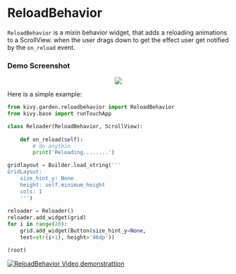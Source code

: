 ReloadBehavior
=========

`ReloadBehavior` is a  mixin behavior widget, that adds a reloading animations to a
ScrollView. when the user drags down to get the effect user get notified by
the `on_reload` event.


### Demo Screenshot

<p align="center">
  <img src="https://raw.githubusercontent.com/avour/garden.reloadbehavior/master/Screenshot.png">
</p>


Here is a simple example:

```python
from kivy.garden.reloadbehavior import ReloadBehavior
from kivy.base import runTouchApp

class Reloader(ReloadBehavior, ScrollView):
    
    def on_reload(self):
        # do anythin
        print('Reloading........')

gridlayout = Builder.load_string('''
GridLayout:
    size_hint_y: None
    height: self.minimum_height
    cols: 1
    ''')
    
reloader = Reloader()
reloader.add_widget(grid)
for i in range(20):
    grid.add_widget(Button(size_hint_y=None,
    text=str(i+1), height='46dp'))

(root)
```



[![ReloadBehavior Video demonstrattion](http://img.youtube.com/vi/PUD_RTmpxag/0.jpg)](http://www.youtube.com/watch?v=PUD_RTmpxag "ReloadBehavior Video demonstration")
